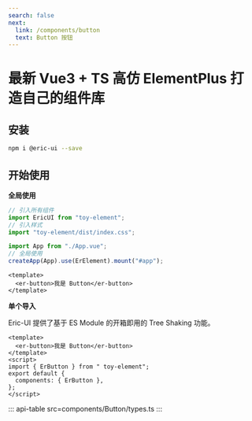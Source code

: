 ```yaml
---
search: false
next:
  link: /components/button
  text: Button 按钮
---
```



# 最新 Vue3 + TS 高仿 ElementPlus 打造自己的组件库

## 安装

```bash
npm i @eric-ui --save
```

## 开始使用

**全局使用**

```js
// 引入所有组件
import EricUI from "toy-element";
// 引入样式
import "toy-element/dist/index.css";

import App from "./App.vue";
// 全局使用
createApp(App).use(ErElement).mount("#app");
```

```vue
<template>
  <er-button>我是 Button</er-button>
</template>
```

**单个导入**

Eric-UI 提供了基于 ES Module 的开箱即用的 Tree Shaking 功能。

```vue
<template>
  <er-button>我是 Button</er-button>
</template>
<script>
import { ErButton } from " toy-element";
export default {
  components: { ErButton },
};
</script>
```


::: api-table src=components/Button/types.ts
:::
